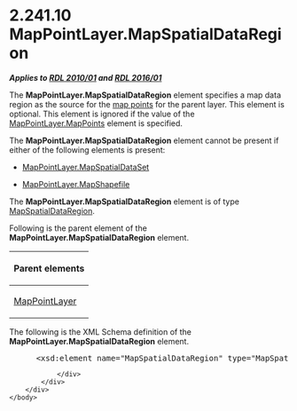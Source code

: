 <html dir="LTR" xmlns:mshelp="http://msdn.microsoft.com/mshelp" xmlns:ddue="http://ddue.schemas.microsoft.com/authoring/2003/5" xmlns:xlink="http://www.w3.org/1999/xlink" xmlns:tool="http://www.microsoft.com/tooltip">
    <head>
        <meta http-equiv="Content-Type" content="text/html; CHARSET=utf-8"></meta>
        <meta name="save" content="history"></meta>
        <title>2.241.10 MapPointLayer.MapSpatialDataRegion</title>
        <xml>
            <mshelp:toctitle title="2.241.10 MapPointLayer.MapSpatialDataRegion"></mshelp:toctitle>
            <mshelp:rltitle title="[MS-RDL]: MapPointLayer.MapSpatialDataRegion"></mshelp:rltitle>
            <mshelp:keyword index="A" term="e5028a82-02d1-4155-a9ab-78b7550dda05"></mshelp:keyword>
            <mshelp:attr name="DCSext.ContentType" value="open specification"></mshelp:attr>
            <mshelp:attr name="AssetID" value="e5028a82-02d1-4155-a9ab-78b7550dda05"></mshelp:attr>
            <mshelp:attr name="TopicType" value="kbRef"></mshelp:attr>
            <mshelp:attr name="DCSext.Title" value="[MS-RDL]: MapPointLayer.MapSpatialDataRegion" />
        </xml>
    </head>
    <body>
        <div id="header">
            <h1 class="heading">2.241.10 MapPointLayer.MapSpatialDataRegion</h1>
        </div>
        <div id="mainSection">
            <div id="mainBody">
                <div id="allHistory" class="saveHistory"></div>
                <div id="sectionSection0" class="section" name="collapseableSection">
                    

<p><b><i>Applies to </i></b><a href="3428e690-a348-4ec7-8a6a-8efb42d2cdee.html"><b><i>RDL 2010/01</i></b></a><b><i>
and </i></b><a href="52ce3983-2bfc-4e72-9359-42aaf5fe4509.html"><b><i>RDL 2016/01</i></b></a></p>

<p>The <b>MapPointLayer.MapSpatialDataRegion</b> element
specifies a map data region as the source for the <a href="b2482b3f-74ab-4ca8-a9e5-c07955011743.html#gt_1e5099f9-65c2-4b23-934f-619318816172">map points</a> for the parent
layer. This element is optional. This element is ignored if the value of the <a href="c2ab976f-45a9-4d60-a228-e45942cf4246.html">MapPointLayer.MapPoints</a>
element is specified. </p>

<p>The <b>MapPointLayer.MapSpatialDataRegion</b> element cannot
be present if either of the following elements is present: </p>

<ul><li><p><span><span> 
</span></span><a href="50f66e00-ecd7-48a7-9d10-ca15c307dba9.html">MapPointLayer.MapSpatialDataSet</a></p>

</li><li><p><span><span> 
</span></span><a href="4dbae6d1-7fad-47fb-829b-cccbca07c8f3.html">MapPointLayer.MapShapefile</a></p>

</li></ul><p>The <b>MapPointLayer.MapSpatialDataRegion</b> element is of
type <a href="f08ac674-907a-4174-8b84-cee9892a3ee5.html">MapSpatialDataRegion</a>.</p>

<p>Following is the parent element of the <b>MapPointLayer.MapSpatialDataRegion</b>
element.</p>

<table>
 <thead>
  <tr>
   <th>
   <p>Parent elements</p>
   </th>
  </tr>
 </thead>
 <tr>
  <td>
  <p><a href="aa1875f4-9842-4672-86d6-306ba5a075aa.html">MapPointLayer</a></p>
  </td>
 </tr>
</table>

<p>The following is the XML Schema definition of the <b>MapPointLayer.MapSpatialDataRegion</b>
element.           </p>

<dl>
<dd>
<div><pre> &lt;xsd:element name=&quot;MapSpatialDataRegion&quot; type=&quot;MapSpatialDataRegionType&quot; minOccurs=&quot;0&quot; /&gt;
</pre></div>
</dd></dl>


                </div>
            </div>
        </div>
    </body>
</html>
